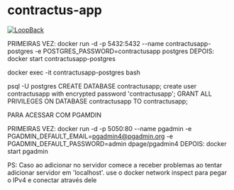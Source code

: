 # contractus-app

[![LoopBack](<https://github.com/strongloop/loopback-next/raw/master/docs/site/imgs/branding/Powered-by-LoopBack-Badge-(blue)-@2x.png>)](http://loopback.io/)

PRIMEIRAS VEZ: docker run -d -p 5432:5432 --name contractusapp-postgres -e POSTGRES_PASSWORD=contractusapp postgres
DEPOIS: docker start contractusapp-postgres

docker exec -it contractusapp-postgres bash

psql -U postgres
CREATE DATABASE contractusapp;
create user contractusapp with encrypted password 'contractusapp';
GRANT ALL PRIVILEGES ON DATABASE contractusapp TO contractusapp;

PARA ACESSAR COM PGAMDIN

PRIMEIRAS VEZ: docker run -d -p 5050:80 --name pgadmin -e PGADMIN_DEFAULT_EMAIL=pgadmin4@pgadmin.org -e PGADMIN_DEFAULT_PASSWORD=admin dpage/pgadmin4
DEPOIS: docker start pgadmin

PS: Caso ao adicionar no servidor comece a receber problemas ao tentar adicionar servidor em 'localhost'. use o docker network inspect para pegar o IPv4 e conectar através dele
